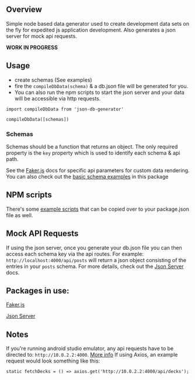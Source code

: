## Overview
Simple node based data generator used to create development data sets on the fly for expedited js application development.  Also generates a json server for mock api requests.

**WORK IN PROGRESS**

## Usage
- create schemas (See examples)
- fire the `compileDbData(schema)` & a db.json file will be generated for you.
- You can also run the npm scripts to start the json server and your data will be accessible via http requests.

```
import compileDbData from 'json-db-generator'

compileDbData([schemas])
```

### Schemas
Schemas should be a function that returns an object.  The only required property is the `key` property which is used to identify each schema & api path.

See the [Faker.js](https://github.com/Marak/faker.js) docs for specific api parameters for custom data rendering.   You can also check out the [basic schema examples](./examples) in this package

## NPM scripts
There's some [example scripts](package.json) that can be copied over to your package.json file as well.

## Mock API Requests
If using the json server, once you generate your db.json file you can then access each schema key via the api routes.  For example:  
`http://localhost:4000/api/posts` will return a json object consisting of the entries in your `posts` schema.  For more details, check out the [Json Server](https://github.com/typicode/json-server) docs.

## Packages in use:
[Faker.js](https://github.com/Marak/faker.js)

[Json Server](https://github.com/typicode/json-server)

## Notes
If you're running android studio emulator, any api requests have to be directed to:  `http://10.0.2.2:4000`.  [More info](  https://stackoverflow.com/questions/5495534/java-net-connectexception-localhost-127-0-0-18080-connection-refused)
If using Axios, an example request would look something like this:
```
static fetchDecks = () => axios.get('http://10.0.2.2:4000/api/decks');
```
